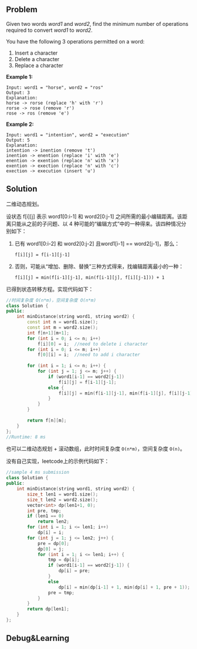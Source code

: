 ## Problem

Given two words *word1* and *word2*, find the minimum number of operations required to convert *word1* to *word2*.

You have the following 3 operations permitted on a word:

1. Insert a character
2. Delete a character
3. Replace a character

**Example 1:**

```
Input: word1 = "horse", word2 = "ros"
Output: 3
Explanation: 
horse -> rorse (replace 'h' with 'r')
rorse -> rose (remove 'r')
rose -> ros (remove 'e')
```

**Example 2:**

```
Input: word1 = "intention", word2 = "execution"
Output: 5
Explanation: 
intention -> inention (remove 't')
inention -> enention (replace 'i' with 'e')
enention -> exention (replace 'n' with 'x')
exention -> exection (replace 'n' with 'c')
exection -> execution (insert 'u')
```



## Solution

二维动态规划。

设状态 f[i]\[j] 表示 word1[0:i-1] 和 word2[0:j-1] 之间所需的最小编辑距离。该距离只能从之前的子问题、以 4 种可能的“编辑方式”中的一种得来。该四种情况分别如下：

1. 已有  word1[0:i-2] 和 word2[0:j-2] 且word1[i-1] == word2[j-1]，那么：

   `f[i][j] = f[i-1][j-1]`

2. 否则，可能从“增加、删除、替换”三种方式得来，找编辑距离最小的一种：

   `f[i][j] = min(f[i-1][j-1], min(f[i-1][j], f[i][j-1])) + 1`

已得到状态转移方程。实现代码如下：

```cpp
//时间复杂度 O(n*m)，空间复杂度 O(n*m)
class Solution {
public:
    int minDistance(string word1, string word2) {
        const int n = word1.size();
        const int m = word2.size();
        int f[n+1][m+1];
        for (int i = 0; i <= n; i++)
            f[i][0] = i;  //need to delete i character
        for (int i = 0; i <= m; i++) 
            f[0][i] = i;  //need to add i character
        
        for (int i = 1; i <= n; i++) {
            for (int j = 1; j <= m; j++) {
                if (word1[i-1] == word2[j-1])
                    f[i][j] = f[i-1][j-1];
                else {
                    f[i][j] = min(f[i-1][j-1], min(f[i-1][j], f[i][j-1])) + 1;
                }
            }
        }
        
        return f[n][m];
    }
};
//Runtime: 8 ms
```

也可以二维动态规划 + 滚动数组，此时时间复杂度 `O(n*m)`，空间复杂度 `O(n)`。

没有自己实现，leetcode上的示例代码如下：

```cpp
//sample 4 ms submission
class Solution {
public:
    int minDistance(string word1, string word2) {
        size_t len1 = word1.size();
        size_t len2 = word2.size();
        vector<int> dp(len1+1, 0);
        int pre, tmp;
        if (len1 == 0)
            return len2;
        for (int i = 1; i <= len1; i++)
            dp[i] = i;
        for (int j = 1; j <= len2; j++) {
            pre = dp[0];
            dp[0] = j;
            for (int i = 1; i <= len1; i++) {
                tmp = dp[i];
                if (word1[i-1] == word2[j-1]) {
                    dp[i] = pre;
                }
                else
                    dp[i] = min(dp[i-1] + 1, min(dp[i] + 1, pre + 1));
                pre = tmp;
            }
        }
        return dp[len1];
    }
};
```



## Debug&Learning



